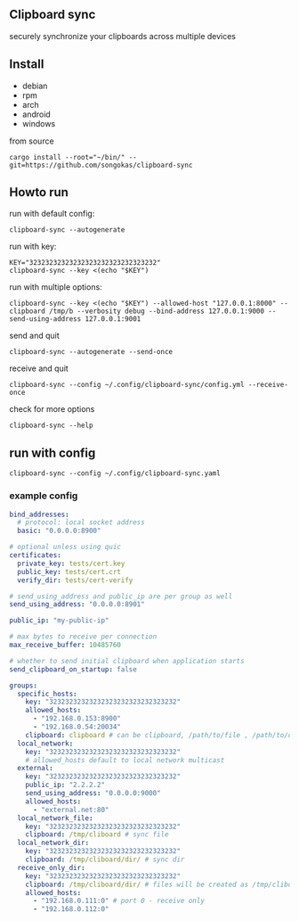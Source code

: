 ## Clipboard sync

securely synchronize your clipboards across multiple devices

## Install

* debian[](download)
* rpm [](download)
* arch [](download)
* android [](dowload)
* windows [](download)

from source

```
cargo install --root="~/bin/" --git=https://github.com/songokas/clipboard-sync
```

## Howto run

run with default config:

```
clipboard-sync --autogenerate
```

run with key:

```
KEY="32323232323232323232323232323232"
clipboard-sync --key <(echo "$KEY")
```

run with multiple options:

```
clipboard-sync --key <(echo "$KEY") --allowed-host "127.0.0.1:8000" --clipboard /tmp/b --verbosity debug --bind-address 127.0.0.1:9000 --send-using-address 127.0.0.1:9001
```

send and quit

```
clipboard-sync --autogenerate --send-once
```

receive and quit

```
clipboard-sync --config ~/.config/clipboard-sync/config.yml --receive-once
```

check for more options 

```
clipboard-sync --help
```

## run with config 

```
clipboard-sync --config ~/.config/clipboard-sync.yaml
```

### example config

```yaml
bind_addresses:
  # protocol: local socket address
  basic: "0.0.0.0:8900"

# optional unless using quic
certificates:
  private_key: tests/cert.key
  public_key: tests/cert.crt
  verify_dir: tests/cert-verify

# send_using_address and public_ip are per group as well
send_using_address: "0.0.0.0:8901"

public_ip: "my-public-ip"

# max bytes to receive per connection
max_receive_buffer: 10485760

# whether to send initial clipboard when application starts
send_clipboard_on_startup: false

groups:
  specific_hosts:
    key: "32323232323232323232323232323232"
    allowed_hosts:
      - "192.168.0.153:8900"
      - "192.168.0.54:20034"
    clipboard: clipboard # can be clipboard, /path/to/file , /path/to/directory/
  local_network: 
    key: "32323232323232323232323232323232"
    # allowed_hosts default to local network multicast
  external:
    key: "32323232323232323232323232323232"
    public_ip: "2.2.2.2"
    send_using_address: "0.0.0.0:9000"
    allowed_hosts:
      - "external.net:80"
  local_network_file: 
    key: "32323232323232323232323232323232"
    clipboard: /tmp/cliboard # sync file
  local_network_dir:
    key: "32323232323232323232323232323232"
    clipboard: /tmp/cliboard/dir/ # sync dir
  receive_only_dir:
    key: "32323232323232323232323232323232"
    clipboard: /tmp/cliboard/dir/ # files will be created as /tmp/cliboard/dir/192.168.0.111
    allowed_hosts:
      - "192.168.0.111:0" # port 0 - receive only
      - "192.168.0.112:0"
```







